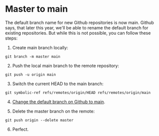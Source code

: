 # Master to main

The default branch name for new Github repositories is now main. Github says, that later this year, we'll be able to rename the default branch for existing repositories. But while this is not possible, you can follow these steps:

1. Create main branch locally:
```
git branch -m master main
```

2. Push the local main branch to the remote repository:
```
git push -u origin main
```

3. Switch the current HEAD to the main branch:
```
git symbolic-ref refs/remotes/origin/HEAD refs/remotes/origin/main
```

4. [Change the default branch on Github to main](https://docs.github.com/en/github/administering-a-repository/setting-the-default-branch).


5. Delete the master branch on the remote:
```
git push origin --delete master
```

6. Perfect.